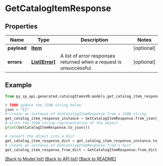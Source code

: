 # GetCatalogItemResponse


## Properties

Name | Type | Description | Notes
------------ | ------------- | ------------- | -------------
**payload** | [**Item**](Item.md) |  | [optional] 
**errors** | [**List[Error]**](Error.md) | A list of error responses returned when a request is unsuccessful. | [optional] 

## Example

```python
from py_sp_api.generated.catalogItemsV0.models.get_catalog_item_response import GetCatalogItemResponse

# TODO update the JSON string below
json = "{}"
# create an instance of GetCatalogItemResponse from a JSON string
get_catalog_item_response_instance = GetCatalogItemResponse.from_json(json)
# print the JSON string representation of the object
print(GetCatalogItemResponse.to_json())

# convert the object into a dict
get_catalog_item_response_dict = get_catalog_item_response_instance.to_dict()
# create an instance of GetCatalogItemResponse from a dict
get_catalog_item_response_from_dict = GetCatalogItemResponse.from_dict(get_catalog_item_response_dict)
```
[[Back to Model list]](../README.md#documentation-for-models) [[Back to API list]](../README.md#documentation-for-api-endpoints) [[Back to README]](../README.md)


